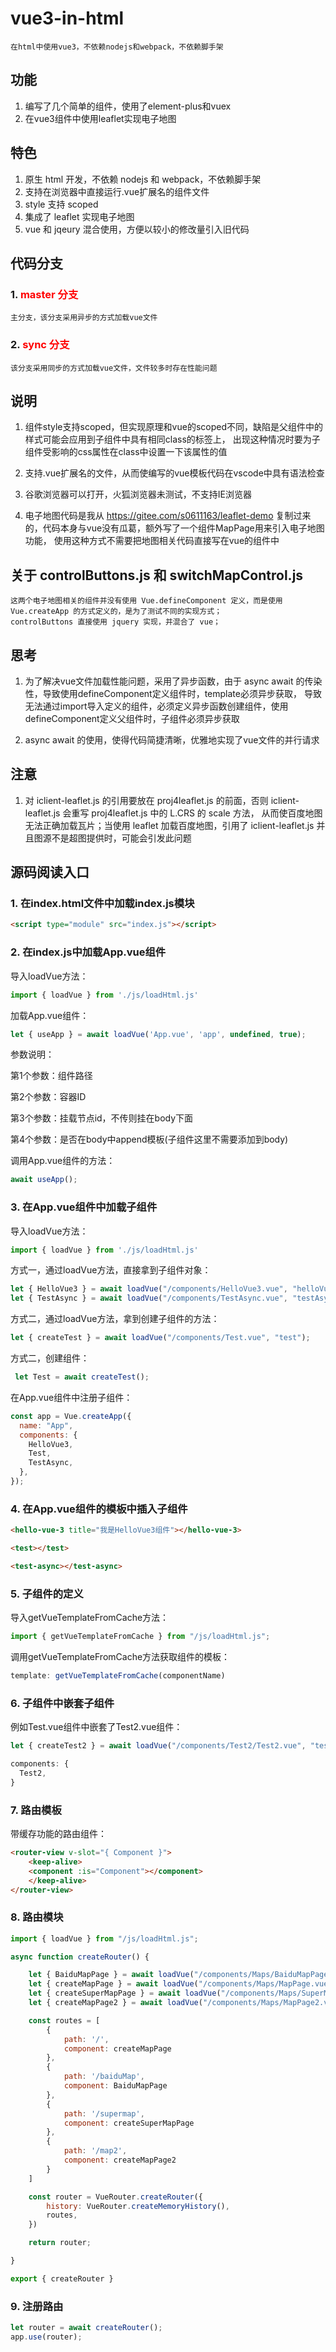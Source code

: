 # vue3-in-html

    在html中使用vue3，不依赖nodejs和webpack，不依赖脚手架

## 功能

1. 编写了几个简单的组件，使用了element-plus和vuex
2. 在vue3组件中使用leaflet实现电子地图

## 特色

1. 原生 html 开发，不依赖 nodejs 和 webpack，不依赖脚手架
2. 支持在浏览器中直接运行.vue扩展名的组件文件
3. style 支持 scoped
4. 集成了 leaflet 实现电子地图
5. vue 和 jqeury 混合使用，方便以较小的修改量引入旧代码

## 代码分支

### 1. **<font color=#ff0000>master 分支</font>**

    主分支，该分支采用异步的方式加载vue文件

### 2. **<font color=#ff0000>sync 分支</font>**

    该分支采用同步的方式加载vue文件，文件较多时存在性能问题
    

## 说明

1. 组件style支持scoped，但实现原理和vue的scoped不同，缺陷是父组件中的样式可能会应用到子组件中具有相同class的标签上，
   出现这种情况时要为子组件受影响的css属性在class中设置一下该属性的值

2. 支持.vue扩展名的文件，从而使编写的vue模板代码在vscode中具有语法检查

3. 谷歌浏览器可以打开，火狐浏览器未测试，不支持IE浏览器

4. 电子地图代码是我从 https://gitee.com/s0611163/leaflet-demo 复制过来的，代码本身与vue没有瓜葛，额外写了一个组件MapPage用来引入电子地图功能，
   使用这种方式不需要把地图相关代码直接写在vue的组件中

## 关于 controlButtons.js 和 switchMapControl.js

    这两个电子地图相关的组件并没有使用 Vue.defineComponent 定义，而是使用 Vue.createApp 的方式定义的，是为了测试不同的实现方式；
    controlButtons 直接使用 jquery 实现，并混合了 vue；

## 思考

1. 为了解决vue文件加载性能问题，采用了异步函数，由于 async await 的传染性，导致使用defineComponent定义组件时，template必须异步获取，
   导致无法通过import导入定义的组件，必须定义异步函数创建组件，使用defineComponent定义父组件时，子组件必须异步获取

3. async await 的使用，使得代码简捷清晰，优雅地实现了vue文件的并行请求

## 注意

1. 对 iclient-leaflet.js 的引用要放在 proj4leaflet.js 的前面，否则 iclient-leaflet.js 会重写 proj4leaflet.js 中的 L.CRS 的 scale 方法，
   从而使百度地图无法正确加载瓦片；当使用 leaflet 加载百度地图，引用了 iclient-leaflet.js 并且图源不是超图提供时，可能会引发此问题

## 源码阅读入口
### 1. 在index.html文件中加载index.js模块
```html
<script type="module" src="index.js"></script>
```

### 2. 在index.js中加载App.vue组件
导入loadVue方法：
```js
import { loadVue } from './js/loadHtml.js'
```
加载App.vue组件：
```js
let { useApp } = await loadVue('App.vue', 'app', undefined, true);
```
参数说明：

第1个参数：组件路径

第2个参数：容器ID

第3个参数：挂载节点id，不传则挂在body下面

第4个参数：是否在body中append模板(子组件这里不需要添加到body)

调用App.vue组件的方法：
```js
await useApp();
```

### 3. 在App.vue组件中加载子组件
导入loadVue方法：
```js
import { loadVue } from './js/loadHtml.js'
```
方式一，通过loadVue方法，直接拿到子组件对象：
```js
let { HelloVue3 } = await loadVue("/components/HelloVue3.vue", "helloVue3");
let { TestAsync } = await loadVue("/components/TestAsync.vue", "testAsync");
```
方式二，通过loadVue方法，拿到创建子组件的方法：
```js
let { createTest } = await loadVue("/components/Test.vue", "test");
```
方式二，创建组件：
```js
 let Test = await createTest();
```
在App.vue组件中注册子组件：
```js
const app = Vue.createApp({
  name: "App",
  components: {
    HelloVue3,
    Test,
    TestAsync,
  },
});
```

### 4. 在App.vue组件的模板中插入子组件
```html
<hello-vue-3 title="我是HelloVue3组件"></hello-vue-3>
```
```html
<test></test>
```
```html
<test-async></test-async>
```

### 5. 子组件的定义
导入getVueTemplateFromCache方法：
```js
import { getVueTemplateFromCache } from "/js/loadHtml.js";
```
调用getVueTemplateFromCache方法获取组件的模板：
```js
template: getVueTemplateFromCache(componentName)
```

### 6. 子组件中嵌套子组件
例如Test.vue组件中嵌套了Test2.vue组件：
```js
let { createTest2 } = await loadVue("/components/Test2/Test2.vue", "test2");
```
```js
components: {
  Test2,
}
```

### 7. 路由模板
带缓存功能的路由组件：
```html
<router-view v-slot="{ Component }">
    <keep-alive>
    <component :is="Component"></component>
    </keep-alive>
</router-view>
```

### 8. 路由模块
```js
import { loadVue } from "/js/loadHtml.js";

async function createRouter() {

    let { BaiduMapPage } = await loadVue("/components/Maps/BaiduMapPage.vue", "baiduMapPage");
    let { createMapPage } = await loadVue("/components/Maps/MapPage.vue", "mapPage");
    let { createSuperMapPage } = await loadVue("/components/Maps/SuperMapPage.vue", "supermapPage");
    let { createMapPage2 } = await loadVue("/components/Maps/MapPage2.vue", "mapPage2");

    const routes = [
        {
            path: '/',
            component: createMapPage
        },
        {
            path: '/baiduMap',
            component: BaiduMapPage
        },
        {
            path: '/supermap',
            component: createSuperMapPage
        },
        {
            path: '/map2',
            component: createMapPage2
        }
    ]

    const router = VueRouter.createRouter({
        history: VueRouter.createMemoryHistory(),
        routes,
    })

    return router;

}

export { createRouter }
```

### 9. 注册路由
```js
let router = await createRouter();
app.use(router);
```

